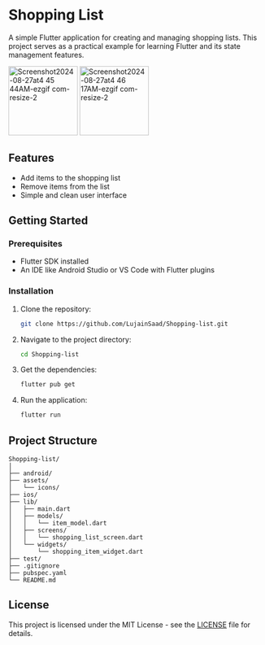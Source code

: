 # Shopping List

A simple Flutter application for creating and managing shopping lists. This project serves as a practical example for learning Flutter and its state management features.

<img width="136" alt="Screenshot2024-08-27at4 45 44AM-ezgif com-resize-2" src="https://github.com/user-attachments/assets/4ca9ca86-ae65-4276-a67f-6e9e239b9434">
<img width="136" alt="Screenshot2024-08-27at4 46 17AM-ezgif com-resize-2" src="https://github.com/user-attachments/assets/48b7812a-9e0f-4834-8872-9ceefc4fd2c6">



## Features

- Add items to the shopping list
- Remove items from the list
- Simple and clean user interface

## Getting Started

### Prerequisites

- Flutter SDK installed
- An IDE like Android Studio or VS Code with Flutter plugins

### Installation

1. Clone the repository:

   ```bash
   git clone https://github.com/LujainSaad/Shopping-list.git
   ```

2. Navigate to the project directory:

   ```bash
   cd Shopping-list
   ```

3. Get the dependencies:

   ```bash
   flutter pub get
   ```

4. Run the application:

   ```bash
   flutter run
   ```

## Project Structure

```
Shopping-list/
│
├── android/
├── assets/
│   └── icons/
├── ios/
├── lib/
│   ├── main.dart
│   ├── models/
│   │   └── item_model.dart
│   ├── screens/
│   │   └── shopping_list_screen.dart
│   └── widgets/
│       └── shopping_item_widget.dart
├── test/
├── .gitignore
├── pubspec.yaml
└── README.md           
```

## License

This project is licensed under the MIT License - see the [LICENSE](LICENSE) file for details.




